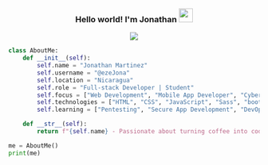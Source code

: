 <h3 align="center">
  Hello world! I'm Jonathan
  <img src="https://media.giphy.com/media/hvRJCLFzcasrR4ia7z/giphy.gif" width="28">
</h3>

<p align="center">
  <a href="https://github.com/DenverCoder1/readme-typing-svg"><img src="https://readme-typing-svg.herokuapp.com/?lines=ERROR%20404%20Sleep%20not%20Found!;I%20need%20a%20<br>!&;ACfont=Fira%20Code&;ACfont=Fira%20Code&center=true&width=440&height=45"></a>
</p>

```python
class AboutMe:
    def __init__(self):
        self.name = "Jonathan Martinez"
        self.username = "@ezeJona"
        self.location = "Nicaragua"
        self.role = "Full-stack Developer | Student"
        self.focus = ["Web Development", "Mobile App Developer", "Cybersecurity Enthusiast"]
        self.technologies = ["HTML", "CSS", "JavaScript", "Sass", "bootstrap", "Flutter", "MySQL"]
        self.learning = ["Pentesting", "Secure App Development", "DevOps"]

    def __str__(self):
        return f"{self.name} - Passionate about turning coffee into code"

me = AboutMe()
print(me)
```
